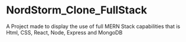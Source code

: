 # NordStorm_Clone_FullStack
A Project made to display the use of full MERN Stack capabilities that is Html, CSS, React, Node, Express and MongoDB
